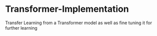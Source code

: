 # Transformer-Implementation
Transfer Learning from a Transformer model as well as fine tuning it for further learning 

